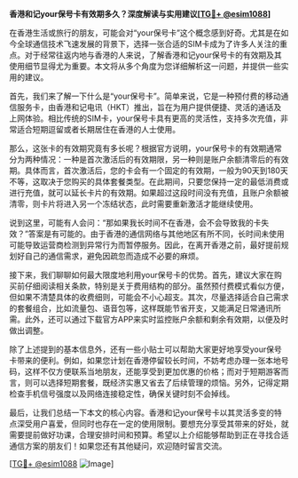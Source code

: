 **香港和记your保号卡有效期多久？深度解读与实用建议[[TG💪+ @esim1088](https://t.me/s/esim1088)]**

在香港生活或旅行的朋友，可能会对“your保号卡”这个概念感到好奇。尤其是在如今全球通信技术飞速发展的背景下，选择一张合适的SIM卡成为了许多人关注的重点。对于经常往返内地与香港的人来说，了解香港和记your保号卡的有效期及其使用细节显得尤为重要。本文将从多个角度为您详细解析这一问题，并提供一些实用的建议。

首先，我们来了解一下什么是“your保号卡”。简单来说，它是一种预付费的移动通信服务卡，由香港和记电讯（HKT）推出，旨在为用户提供便捷、灵活的通话及上网体验。相比传统的SIM卡，your保号卡具有更高的灵活性，支持多次充值，非常适合短期逗留或者长期居住在香港的人士使用。

那么，这张卡的有效期究竟有多长呢？根据官方说明，your保号卡的有效期通常分为两种情况：一种是首次激活后的有效期限，另一种则是账户余额清零后的有效期。具体而言，首次激活后，您的卡会有一个固定的有效期，一般为90天到180天不等，这取决于您购买的具体套餐类型。在此期间，只要您保持一定的最低消费或进行充值，就可以延长卡片的有效期。如果超过这段时间没有充值，且账户余额被清零，则卡片将进入另一个冻结状态，此时需要重新激活才能继续使用。

说到这里，可能有人会问：“那如果我长时间不在香港，会不会导致我的卡失效？”答案是有可能的。由于香港的通信网络与其他地区有所不同，长时间未使用可能导致运营商检测到异常行为而暂停服务。因此，在离开香港之前，最好提前规划好自己的通信需求，避免因疏忽而造成不必要的麻烦。

接下来，我们聊聊如何最大限度地利用your保号卡的优势。首先，建议大家在购买前仔细阅读相关条款，特别是关于费用结构的部分。虽然预付费模式看似方便，但如果不清楚具体的收费细则，可能会不小心超支。其次，尽量选择适合自己需求的套餐组合，比如流量包、语音包等，这样既能节省开支，又能满足日常通讯所需。此外，还可以通过下载官方APP来实时监控账户余额和剩余有效期，以便及时做出调整。

除了上述提到的基本信息外，还有一些小贴士可以帮助大家更好地享受your保号卡带来的便利。例如，如果您计划在香港停留较长时间，不妨考虑办理一张本地号码，这样不仅方便联系当地朋友，还能享受到更加优惠的价格；而对于短期游客而言，则可以选择短期套餐，既经济实惠又省去了后续管理的烦恼。另外，记得定期检查手机信号强度以及网络连接稳定性，确保关键时刻不会掉线。

最后，让我们总结一下本文的核心内容。香港和记your保号卡以其灵活多变的特点深受用户喜爱，但同时也存在一定的使用限制。要想充分享受其带来的好处，就需要提前做好功课，合理安排时间和预算。希望以上介绍能够帮助到正在寻找合适通信方案的朋友们！如果您还有其他疑问，欢迎随时留言交流。

[[TG💪+ @esim1088](https://t.me/s/esim1088) ![Image](https://i.postimg.cc/4NQfJmqS/Snipaste-2025-05-13-00-14-12.png)]